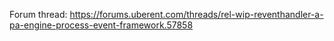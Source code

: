 Forum thread:
https://forums.uberent.com/threads/rel-wip-reventhandler-a-pa-engine-process-event-framework.57858

